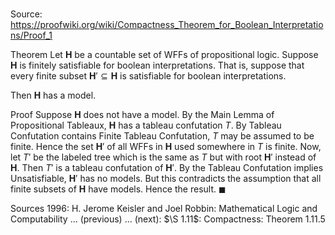 # 

Source: https://proofwiki.org/wiki/Compactness_Theorem_for_Boolean_Interpretations/Proof_1

Theorem
Let $\mathbf H$ be a countable set of WFFs of propositional logic.
Suppose $\mathbf H$ is finitely satisfiable for boolean interpretations.
That is, suppose that every finite subset $\mathbf H' \subseteq \mathbf H$ is satisfiable for boolean interpretations.

Then $\mathbf H$ has a model.


Proof
Suppose $\mathbf H$ does not have a model.
By the Main Lemma of Propositional Tableaux, $\mathbf H$ has a tableau confutation $T$.
By Tableau Confutation contains Finite Tableau Confutation, $T$ may be assumed to be finite.
Hence the set $\mathbf H'$ of all WFFs in $\mathbf H$ used somewhere in $T$ is finite.
Now, let $T'$ be the labeled tree which is the same as $T$ but with root $\mathbf H'$ instead of $\mathbf H$.
Then $T'$ is a tableau confutation of $\mathbf H'$.
By the Tableau Confutation implies Unsatisfiable, $\mathbf H'$ has no models.
But this contradicts the assumption that all finite subsets of $\mathbf H$ have models.
Hence the result.
$\blacksquare$


Sources
1996: H. Jerome Keisler and Joel Robbin: Mathematical Logic and Computability ... (previous) ... (next): $\S 1.11$: Compactness: Theorem $1.11.5$





